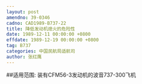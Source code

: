 ```yaml
---
layout: post
amendno: 39-0346
cadno: CAD1989-B737-22
title: 降低发动机熄火的危险性
date: 1989-12-11 00:00:00 +0800
effdate: 1989-12-19 00:00:00 +0800
tag: B737
categories: 中国民航局适航司
author: 张红鹰
---
```


##适用范围:
装有CFM56-3发动机的波音737-300飞机

